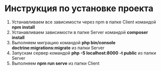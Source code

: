 # Инструкция по установке проекта

1. Устанавливаем все зависимости через npm в папке Client командой **npm install**
2. Устанавливаем зависимости в папке Server командой **composer install**
3. Выполняем миграцию командой **php bin/console doctrine:migrations:migrate** из папки Server
4. Запускам сервер командой **php -S localhost:8000 -t public** из папки Server
5. Выполняем **npm run serve** из папки Client


